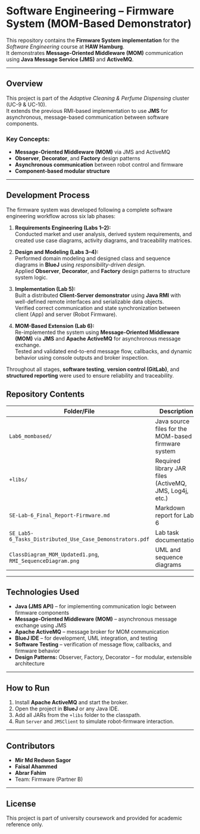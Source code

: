 # Software Engineering – Firmware System (MOM-Based Demonstrator)

This repository contains the **Firmware System implementation** for the *Software Engineering* course at **HAW Hamburg**.  
It demonstrates **Message-Oriented Middleware (MOM)** communication using **Java Message Service (JMS)** and **ActiveMQ**.

---

## Overview
This project is part of the *Adaptive Cleaning & Perfume Dispensing* cluster (UC-9 & UC-10).  
It extends the previous RMI-based implementation to use **JMS** for asynchronous, message-based communication between software components.

### Key Concepts:
- **Message-Oriented Middleware (MOM)** via JMS and ActiveMQ
- **Observer**, **Decorator**, and **Factory** design patterns
- **Asynchronous communication** between robot control and firmware
- **Component-based modular structure**

---

## Development Process

The firmware system was developed following a complete software engineering workflow across six lab phases:

1. **Requirements Engineering (Labs 1–2):**  
   Conducted market and user analysis, derived system requirements, and created use case diagrams, activity diagrams, and traceability matrices.

2. **Design and Modeling (Labs 3–4):**  
   Performed domain modeling and designed class and sequence diagrams in **BlueJ** using *responsibility-driven design*.  
   Applied **Observer**, **Decorator**, and **Factory** design patterns to structure system logic.

3. **Implementation (Lab 5):**  
   Built a distributed **Client-Server demonstrator** using **Java RMI** with well-defined remote interfaces and serializable data objects.  
   Verified correct communication and state synchronization between client (App) and server (Robot Firmware).

4. **MOM-Based Extension (Lab 6):**  
   Re-implemented the system using **Message-Oriented Middleware (MOM)** via **JMS** and **Apache ActiveMQ** for asynchronous message exchange.  
   Tested and validated end-to-end message flow, callbacks, and dynamic behavior using console outputs and broker inspection.

Throughout all stages, **software testing**, **version control (GitLab)**, and **structured reporting** were used to ensure reliability and traceability.


## Repository Contents
| Folder/File | Description |
|--------------|-------------|
| `Lab6_mombased/` | Java source files for the MOM-based firmware system |
| `+libs/` | Required library JAR files (ActiveMQ, JMS, Log4j, etc.) |
| `SE-Lab-6_Final_Report-Firmware.md` | Markdown report for Lab 6 |
| `SE_Lab5-6_Tasks_Distributed_Use_Case_Demonstrators.pdf` | Lab task documentation |
| `ClassDiagram_MOM_Updated1.png`, `RMI_SequenceDiagram.png` | UML and sequence diagrams |

---

## Technologies Used
- **Java (JMS API)** – for implementing communication logic between firmware components  
- **Message-Oriented Middleware (MOM)** – asynchronous message exchange using JMS  
- **Apache ActiveMQ** – message broker for MOM communication  
- **BlueJ IDE** – for development, UML integration, and testing  
- **Software Testing** – verification of message flow, callbacks, and firmware behavior  
- **Design Patterns:** Observer, Factory, Decorator – for modular, extensible architecture


---

## How to Run
1. Install **Apache ActiveMQ** and start the broker.
2. Open the project in **BlueJ** or any Java IDE.
3. Add all JARs from the `+libs` folder to the classpath.
4. Run `Server` and `JMSClient` to simulate robot-firmware interaction.

---

## Contributors
- **Mir Md Redwon Sagor**
- **Faisal Ahammed**
- **Abrar Fahim**
- Team: Firmware (Partner B)

---

## License
This project is part of university coursework and provided for academic reference only.
